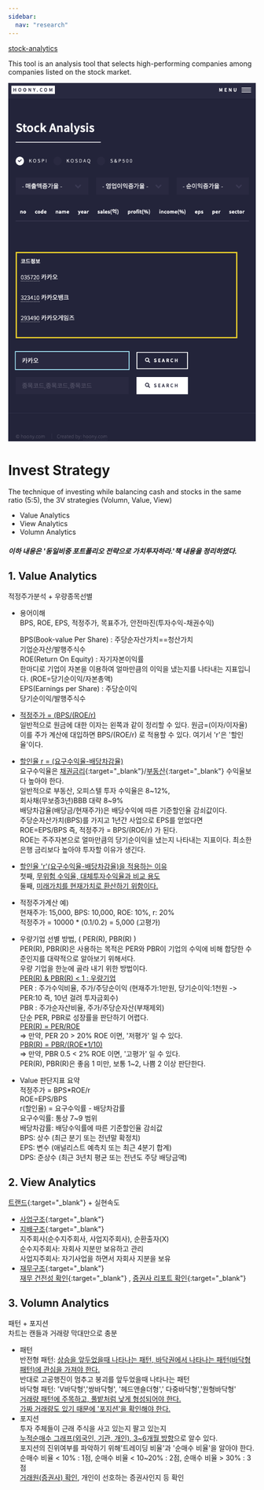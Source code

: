```yaml
---
sidebar:
  nav: "research"
---
```


[stock-analytics]()

This tool is an analysis tool that selects high-performing companies among companies listed on the stock market.

![analysis stock](/assets/images/stockanalytics/zimage_stock.png)




# Invest Strategy
The technique of investing while balancing cash and stocks in the same ratio (5:5), 
the 3V strategies (Volumn, Value, View)
- Value Analytics
- View Analytics
- Volumn Analytics

##### 이하 내용은 '동일비중 포트폴리오 전략으로 가치투자하라.'책 내용을 정리하였다.

## 1. Value Analytics
        
적정주가분석 + 우량종목선별    

- 용어이해       
   BPS, ROE, EPS, 적정주가, 목표주가, 안전마진(투자수익-채권수익)          

   BPS(Book-value Per Share) : 주당순자산가치==청산가치    
   기업순자산/발행주식수    
   ROE(Return On Equity) : 자기자본이익률   
   한마디로 기업이 자본을 이용하여 얼마만큼의 이익을 냈는지를 나타내는 지표입니다. (ROE=당기순이익/자본총액)     
   EPS(Earnings per Share) : 주당순이익    
   당기순이익/발행주식수    

- <u>적정주가 = (BPS/(ROE/r)</u>      
일반적으로 원금에 대한 이자는 왼쪽과 같이 정리할 수 있다. 원금=(이자/이자율)          
이를 주가 계산에 대입하면 BPS/(ROE/r) 로 적용할 수 있다. 여기서 'r'은 '할인율'이다.         

- <u>할인율 r = (요구수익율-배당차감율)</u>           
요구수익율은 [채권금리](https://www.kofiabond.or.kr/){:target="_blank"}/[부동산](https://www.reb.or.kr/){:target="_blank"} 수익율보다 높아야 한다.     
일반적으로 부동산, 오피스텔 투자 수익율은 8~12%,      
회사채(무보증3년)BBB 대략 8~9%           
배당차감율(배당금/현재주가)은 배당수익에 따른 기준할인율 감쇠값이다.     
주당순자산가치(BPS)를 가지고 1년간 사업으로 EPS를 얻었다면         
ROE=EPS/BPS 즉, 적정주가 = BPS/(ROE/r) 가 된다.       
ROE는 주주자본으로 얼마만큼의 당기순이익을 냈는지 나타내는 지표이다. 최소한 은행 금리보다 높아야 투자할 이유가 생긴다.       
- <u>할인율 'r'(요구수익율-배당차감율)을 적용하는 이유</u>         
첫째, <u>무위험 수익율, 대체투자수익율과 비교 용도</u>     
둘째, <u>미래가치를 현재가치로 환산하기 위함이다.</u>               
   
- 적정주가계산 예)     
현재주가: 15,000,  BPS: 10,000, ROE: 10%, r: 20%     
적정주가 = 10000 * (0.1/0.2) = 5,000 (고평가)     

- 우량기업 선별 방법, ( PER(R), PBR(R) )      
PER(R), PBR(R)은 사용하는 목적은 PER와 PBR이 기업의 수익에 비해 합당한 수준인지를 대략적으로 알아보기 위해서다.      
우량 기업을 한눈에 골라 내기 위한 방법이다.     
<u>PER(R) & PBR(R) < 1 : 우량기업</u>     
PER : 주가수익비율, 주가/주당순이익 (현재주가:1만원, 당기순이익:1천원 -> PER:10 즉, 10년 걸려 투자금회수)        
PBR : 주가순자산비율, 주가/주당순자산(부채제외)     
단순 PER, PBR로 성장률을 판단하기 어렵다.      
<u>PER(R) = PER/ROE</u>          
=> 만약, PER 20 > 20% ROE 이면, '저평가' 일 수 있다.      
<u>PBR(R) = PBR/(ROE*1/10)</u>              
=> 만약, PBR 0.5 < 2% ROE 이면, '고평가' 일 수 있다.    
PER(R), PBR(R)은 좋음 1 미만, 보통 1~2, 나쁨 2 이상 판단한다.    

- Value 판단지표 요약    
적정주가 = BPS*ROE/r     
ROE=EPS/BPS     
r(할인율) = 요구수익률 - 배당차감률    
요구수익률: 통상 7~9 범위    
배당차감률: 배당수익률에 따른 기준할인율 감쇠값     
BPS: 상수 (최근 분기 또는 전년말 확정치)    
EPS: 변수 (애널리스트 예측치 또는 최근 4분기 합계)    
DPS: 준상수 (최근 3년치 평균 또는 전년도 주당 배당금액)     

## 2. View Analytics     
[트랜드](https://trends.google.co.kr/trends/){:target="_blank"} + 실현속도     

- [사업구조](https://finance.daum.net/domestic/all_stocks){:target="_blank"}    
- [지배구조](https://finance.daum.net/domestic/all_stocks){:target="_blank"}     
  지주회사(순수지주회사, 사업지주회사), 순환출자(X)           
  순수지주회사: 자회사 지분만 보유하고 관리     
  사업지주회사: 자기사업을 하면서 자회사 지분을 보유    
- [재무구조](https://finance.daum.net/domestic/all_stocks){:target="_blank"}     
  [재무 건전성 확인](dart.fss.or.kr){:target="_blank"} , [증권사 리포트 확인](https://finance.naver.com/research/){:target="_blank"}

## 3. Volumn Analytics   

패턴 + 포지션    
차트는 캔들과 거래량 막대만으로 충분    
- 패턴    
  반전형 패턴: <u>상승을 앞두었을때 나타나는 패턴, 바닥권에서 나타나는 패턴(바닥형 패턴)에 관심을 가져야 한다.</u>       
             반대로 고공행진이 멈추고 붕괴를 앞두었을때 나타나는 패턴  
             바닥형 패턴: 'V바닥형','쌍바닥형', '헤드앤숄더형',' 다중바닥형','원형바닥형'    
  <u>거래량 패턴에 주목하고, 풀밭처럼 낮게 형성되어야 한다.</u>     
  <u>가짜 거래량도 있기 때문에 '포지션'을 확인해야 한다.</u>
- 포지션    
  투자 주체들이 근래 주식을 사고 있는지 팔고 있는지     
  <u>누적순매수 그래프(외국인, 기관, 개인), 3~6개월 방향</u>으로 알수 있다.    
  포지션의 진위여부를 파악하기 위해'트레이딩 비율'과 '순매수 비율'을 알아야 한다.    
  순매수 비율 < 10% : 1점, 순매수 비율 < 10~20% : 2점, 순매수 비율 > 30% : 3점    
  <u>거래원(증권사) 확인</u>, 개인이 선호하는 증권사인지 등 확인

  


